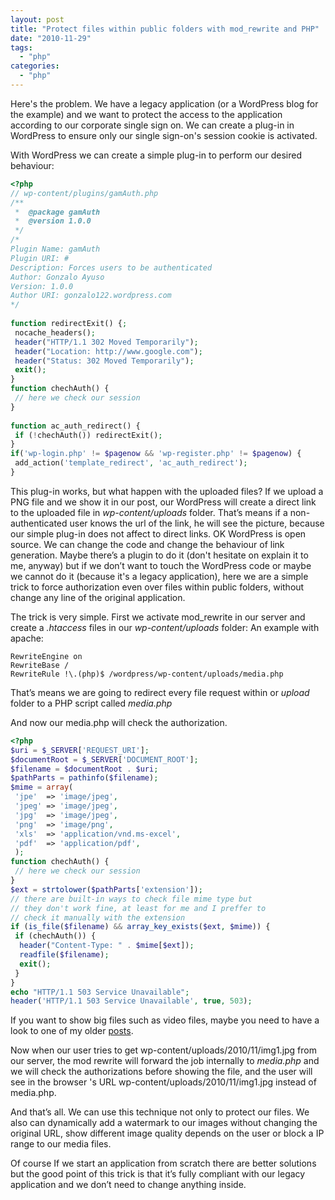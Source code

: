 ```yaml
---
layout: post
title: "Protect files within public folders with mod_rewrite and PHP"
date: "2010-11-29"
tags: 
  - "php"
categories: 
  - "php"
---
```


Here's the problem. We have a legacy application (or a WordPress blog for the example) and we want to protect the access to the application according to our corporate single sign on. We can create a plug-in in WordPress to ensure only our single sign-on's session cookie is activated.

With WordPress we can create a simple plug-in to perform our desired behaviour:

```php
<?php
// wp-content/plugins/gamAuth.php
/**
 *  @package gamAuth
 *  @version 1.0.0
 */
/*
Plugin Name: gamAuth
Plugin URI: #
Description: Forces users to be authenticated
Author: Gonzalo Ayuso
Version: 1.0.0
Author URI: gonzalo122.wordpress.com
*/
 
function redirectExit() {;
 nocache_headers();
 header("HTTP/1.1 302 Moved Temporarily");
 header("Location: http://www.google.com");
 header("Status: 302 Moved Temporarily");
 exit();
}
function chechAuth() {
 // here we check our session
}
 
function ac_auth_redirect() {
 if (!chechAuth()) redirectExit();
}
if('wp-login.php' != $pagenow && 'wp-register.php' != $pagenow) {
 add_action('template_redirect', 'ac_auth_redirect');
}
```

This plug-in works, but what happen with the uploaded files? If we upload a PNG file and we show it in our post, our WordPress will create a direct link to the uploaded file in _wp-content/uploads_ folder. That’s means if a non-authenticated user knows the url of the link, he will see the picture, because our simple plug-in does not affect to direct links. OK WordPress is open source. We can change the code and change the behaviour of link generation. Maybe there’s a plugin to do it (don't hesitate on explain it to me, anyway) but if we don’t want to touch the WordPress code or maybe we cannot do it (because it's a legacy application), here we are a simple trick to force authorization even over files within public folders, without change any line of the original application.

The trick is very simple. First we activate mod_rewrite in our server and create a _.htaccess_ files in our _wp-content/uploads_ folder: An example with apache:

```
RewriteEngine on
RewriteBase /
RewriteRule !\.(php)$ /wordpress/wp-content/uploads/media.php
```

That’s means we are going to redirect every file request within or _upload_ folder to a PHP script called _media.php_

And now our media.php will check the authorization.

```php
<?php
$uri = $_SERVER['REQUEST_URI'];
$documentRoot = $_SERVER['DOCUMENT_ROOT'];
$filename = $documentRoot . $uri;
$pathParts = pathinfo($filename);
$mime = array(
 'jpe'  => 'image/jpeg',
 'jpeg' => 'image/jpeg',
 'jpg'  => 'image/jpeg',
 'png'  => 'image/png',
 'xls'  => 'application/vnd.ms-excel',
 'pdf'  => 'application/pdf',
 );
function chechAuth() {
 // here we check our session
}
$ext = strtolower($pathParts['extension']);
// there are built-in ways to check file mime type but
// they don't work fine, at least for me and I preffer to
// check it manually with the extension
if (is_file($filename) && array_key_exists($ext, $mime)) {
 if (chechAuth()) {
  header("Content-Type: " . $mime[$ext]);
  readfile($filename);
  exit();
 }
}
echo "HTTP/1.1 503 Service Unavailable";
header('HTTP/1.1 503 Service Unavailable', true, 503);
```

If you want to show big files such as video files, maybe you need to have a look to one of my older [posts](http://gonzalo123.com/2010/09/20/live-video-streaming-with-php/ "Live video streaming with PHP").

Now when our user tries to get wp-content/uploads/2010/11/img1.jpg from our server, the mod rewrite will forward the job internally to _media.php_ and we will check the authorizations before showing the file,  and the user will see in the browser 's URL wp-content/uploads/2010/11/img1.jpg instead of media.php.

And that’s all. We can use this technique not only to protect our files. We also can dynamically add a watermark to our images without changing the original URL, show different image quality depends on the user or block a IP range to our media files.

Of course If we start an application from scratch there are better solutions but the good point of this trick is that it’s fully compliant with our legacy application and we don’t need to change anything inside.
